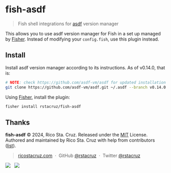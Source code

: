 # fish-asdf

> Fish shell integrations for [asdf] version manager

[asdf]: https://github.com/asdf-vm/asdf

This allows you to use asdf version manager for Fish in a set up managed by [Fisher](https://github.com/jorgebucaran/fisher). Instead of modifying your `config.fish`, use this plugin instead.

## Install

Install asdf version manager according to its instructions. As of v0.14.0, that is:

```bash
# NOTE: check https://github.com/asdf-vm/asdf for updated installation instructions!
git clone https://github.com/asdf-vm/asdf.git ~/.asdf --branch v0.14.0
```

Using [Fisher](https://github.com/jorgebucaran/fisher), install the plugin:

```bash
fisher install rstacruz/fish-asdf
```

## Thanks

**fish-asdf** © 2024, Rico Sta. Cruz. Released under the [MIT] License.<br>
Authored and maintained by Rico Sta. Cruz with help from contributors ([list][contributors]).

> [ricostacruz.com](http://ricostacruz.com) &nbsp;&middot;&nbsp;
> GitHub [@rstacruz](https://github.com/rstacruz) &nbsp;&middot;&nbsp;
> Twitter [@rstacruz](https://twitter.com/rstacruz)

[![](https://img.shields.io/github/followers/rstacruz.svg?style=social&label=@rstacruz)](https://github.com/rstacruz) &nbsp;
[![](https://img.shields.io/twitter/follow/rstacruz.svg?style=social&label=@rstacruz)](https://twitter.com/rstacruz)

[MIT]: http://mit-license.org/
[contributors]: http://github.com/rstacruz/fish-asdf/contributors

